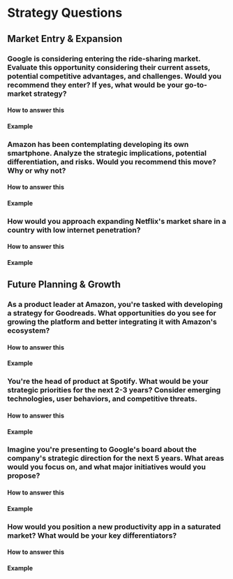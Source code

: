 # Strategy Questions

## Market Entry & Expansion
### Google is considering entering the ride-sharing market. Evaluate this opportunity considering their current assets, potential competitive advantages, and challenges. Would you recommend they enter? If yes, what would be your go-to-market strategy?
#### How to answer this
#### Example

### Amazon has been contemplating developing its own smartphone. Analyze the strategic implications, potential differentiation, and risks. Would you recommend this move? Why or why not?
#### How to answer this
#### Example

### How would you approach expanding Netflix's market share in a country with low internet penetration?
#### How to answer this
#### Example

## Future Planning & Growth
### As a product leader at Amazon, you're tasked with developing a strategy for Goodreads. What opportunities do you see for growing the platform and better integrating it with Amazon's ecosystem?
#### How to answer this
#### Example

### You're the head of product at Spotify. What would be your strategic priorities for the next 2-3 years? Consider emerging technologies, user behaviors, and competitive threats.
#### How to answer this
#### Example

### Imagine you're presenting to Google's board about the company's strategic direction for the next 5 years. What areas would you focus on, and what major initiatives would you propose?
#### How to answer this
#### Example

### How would you position a new productivity app in a saturated market? What would be your key differentiators?
#### How to answer this
#### Example 